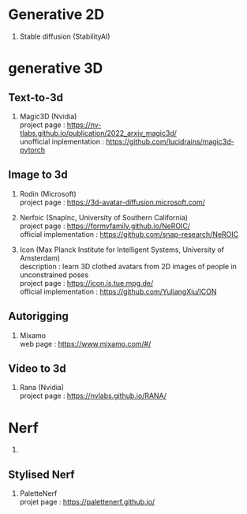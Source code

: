 # Generative 2D
1. Stable diffusion (StabilityAI)

# generative 3D
## Text-to-3d 
1. Magic3D (Nvidia) \
project page : https://nv-tlabs.github.io/publication/2022_arxiv_magic3d/ \
unofficial inplementation : https://github.com/lucidrains/magic3d-pytorch

## Image to 3d 

1. Rodin (Microsoft) \
project page : https://3d-avatar-diffusion.microsoft.com/ 

2. Nerfoic (SnapInc, University of Southern California) \
project page : https://formyfamily.github.io/NeROIC/ \
official implementation : https://github.com/snap-research/NeROIC 

3. Icon (Max Planck Institute for Intelligent Systems, University of Amsterdam) \
description : learn 3D clothed avatars from 2D images of people in unconstrained poses \
project page : https://icon.is.tue.mpg.de/ \
official implementation : https://github.com/YuliangXiu/ICON

## Autorigging 
1. Mixamo \
web page : https://www.mixamo.com/#/

## Video to 3d
1. Rana (Nvidia) \
project page : https://nvlabs.github.io/RANA/

# Nerf

1. 

## Stylised Nerf
1. PaletteNerf \
projet page : https://palettenerf.github.io/
